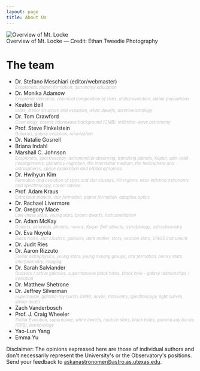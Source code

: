 ```yaml
---
layout: page
title: About Us
---
```

<style>
ul em {
display:block;
color:silver;
font-size:0.7rem;
}
</style>
<div class="image">
<img src="../img/mcdonaldobservatory.jpg" alt="Overview of Mt. Locke">
<div class="caption">Overview of Mt. Locke &mdash; Credit: Ethan Tweedie Photography</div>
</div>

# The team
* Dr. Stefano Meschiari (editor/webmaster) *Exoplanets, planet formation, astronomy education*
* Dr. Monika Adamow *Exoplanet detection, chemical composition of stars, stellar evolution, stellar populations*
* Keaton Bell *Stars, stellar structure and evolution, white dwarfs, asteroseismology*
* Dr. Tom Crawford *Cosmology, cosmic microwave background (CMB), millimiter-wave astronomy*
* Prof. Steve Finkelstein *Galaxies, galaxy evolution, reionization*
* Dr. Natalie Gosnell
* Briana Indahl
* Marshall C. Johnson *Exoplanets, spectroscopy, astronomical observing, transiting planets, Kepler, spin-orbit misalignments, planetary migration, the interstellar medium, the heliosphere and astrospheres, space exploration and orbital dynamics*
* Dr. Hwihyun Kim *Formation and evolution of stars and star clusters, HII regions, near-infrared astronomy and spectroscopy, career advice*
* Prof. Adam Kraus *Extrasolar planets, star formation, planet formation, adaptive optics*
* Dr. Rachael Livermore
* Dr. Gregory Mace *Low-mass stars, young stars, brown dwarfs, instrumentation*
* Dr. Adam McKay *Comets, asteroids, planets, moons, Kuiper Belt objects, astrobiology, astrochemistry*
* Dr. Eva Noyola *Black holes, star clusters, galaxies, dark matter, stars, neutron stars, VIRUS instrument*
* Dr. Judit Ries 
* Dr. Aaron Rizzuto *Stellar astrophysics, young stars, young moving groups, star formation, binary stars, interferometry, imaging*
* Dr. Sarah Salviander *Quasars / active galaxies, supermassive black holes, black hole - galaxy relationships / evolution*
* Dr. Matthew Shetrone
* Dr. Jeffrey Silverman *Supernovae, gamma-ray bursts (GRB), novae, transients, spectroscopy, light curves, stellar death*
* Zach Vanderbosch
* Prof. J. Craig Wheeler *Stellar Evolution, supernovae, white dwarfs, neutron stars, black holes, gamma-ray bursts (GRB), astrobiology*
* Yao-Lun Yang
* Emma Yu

Disclaimer: The opinions expressed here are those of individual authors and don't necessarily represent the University's or the Observatory's positions. Send your feedback to askanastronomer@astro.as.utexas.edu.
